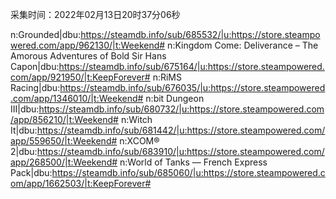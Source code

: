 采集时间：2022年02月13日20时37分06秒

n:Grounded|dbu:https://steamdb.info/sub/685532/|u:https://store.steampowered.com/app/962130/|t:Weekend#
n:Kingdom Come: Deliverance – The Amorous Adventures of Bold Sir Hans Capon|dbu:https://steamdb.info/sub/675164/|u:https://store.steampowered.com/app/921950/|t:KeepForever#
n:RiMS Racing|dbu:https://steamdb.info/sub/676035/|u:https://store.steampowered.com/app/1346010/|t:Weekend#
n:bit Dungeon III|dbu:https://steamdb.info/sub/680732/|u:https://store.steampowered.com/app/856210/|t:Weekend#
n:Witch It|dbu:https://steamdb.info/sub/681442/|u:https://store.steampowered.com/app/559650/|t:Weekend#
n:XCOM® 2|dbu:https://steamdb.info/sub/683910/|u:https://store.steampowered.com/app/268500/|t:Weekend#
n:World of Tanks — French Express Pack|dbu:https://steamdb.info/sub/685060/|u:https://store.steampowered.com/app/1662503/|t:KeepForever#
